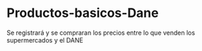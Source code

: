 # Productos-basicos-Dane
Se registrará y se compraran los precios entre lo que venden los supermercados y el DANE
